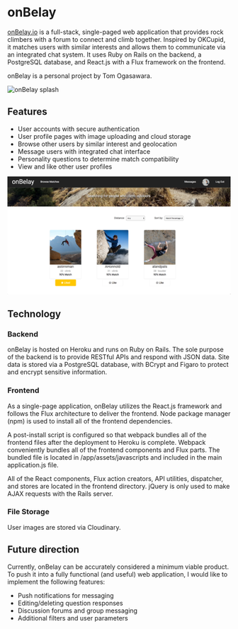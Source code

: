 # onBelay

[onBelay.io][onBelay] is a full-stack, single-paged web application that provides rock climbers with a forum to connect and climb together. Inspired by OKCupid, it matches users with similar interests and allows them to communicate via an integrated chat system. It uses Ruby on Rails on the backend, a PostgreSQL database, and React.js with a Flux framework on the frontend.

onBelay is a personal project by Tom Ogasawara.

![onBelay splash][splashPage]


## Features

- User accounts with secure authentication
- User profile pages with image uploading and cloud storage
- Browse other users by similar interest and geolocation
- Message users with integrated chat interface
- Personality questions to determine match compatibility
- View and like other user profiles


![Browse][browseMatches]

## Technology

### Backend

onBelay is hosted on Heroku and runs on Ruby on Rails. The sole purpose of the backend is to provide RESTful APIs and respond with JSON data. Site data is stored via a PostgreSQL database, with BCrypt and Figaro to protect and encrypt sensitive information.   

### Frontend

As a single-page application, onBelay utilizes the React.js framework and follows the Flux architecture to deliver the frontend. Node package manager (npm) is used to install all of the frontend dependencies.

A post-install script is configured so that webpack bundles all of the frontend files after the deployment to Heroku is complete. Webpack conveniently bundles all of the frontend components and Flux parts. The bundled file is located in /app/assets/javascripts and included in the main application.js file.

All of the React components, Flux action creators, API utilities, dispatcher, and stores are located in the frontend directory. jQuery is only used to make AJAX requests with the Rails server.

### File Storage

User images are stored via Cloudinary.

## Future direction

Currently, onBelay can be accurately considered a minimum viable product. To push it into a fully functional (and useful) web application, I would like to implement the following features:
- Push notifications for messaging
- Editing/deleting question responses
- Discussion forums and group messaging
- Additional filters and user parameters

<!-- [conversation]: ./docs/images/conversation.png "Conversation" -->

[onBelay]: http://onbelay.io
[splashPage]: ./docs/images/splash_page.png "Splash Page"
[userProfile]: ./docs/images/user_profile.png "User Profile"
[browseMatches]: ./docs/images/browse_matches.png "Browse Matches"
[questionForm]: ./docs/images/question_form.png "Question Form"
